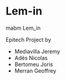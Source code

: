 Lem-in
======

mabm Lem_in

Epitech Project by 
- Mediavilla Jeremy
- Adès Nicolas
- Bertomeu Joris
- Merran Geoffrey
